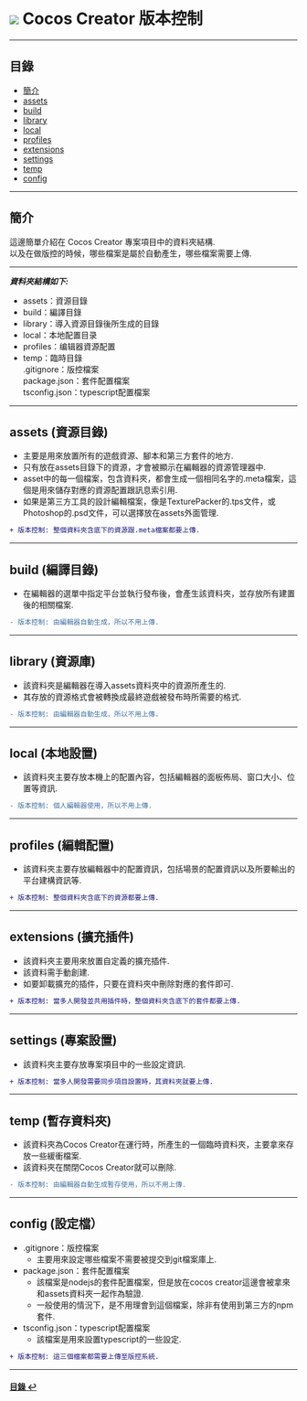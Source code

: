 # ![](https://drive.google.com/uc?id=10INx5_pkhMcYRdx_OO4rXNXxcsvPtBYq) Cocos Creator 版本控制

---

<!--ts-->
## 目錄
* [簡介](#簡介)
* [assets](#assets-資源目錄)
* [build](#build-編譯目錄)
* [library](#library-資源庫)
* [local](#local-本地設置)
* [profiles](#profiles-編輯配置)
* [extensions](#extensions-擴充插件)
* [settings](#settings-專案設置)
* [temp](#temp-暫存資料夾)
* [config](#config-設定檔)
<!--te-->

---

## 簡介
這邊簡單介紹在 Cocos Creator 專案項目中的資料夾結構. <br>
以及在做版控的時候，哪些檔案是屬於自動產生，哪些檔案需要上傳.<br>

---

***資料夾結構如下:***
- assets：資源目錄
- build：編譯目錄
- library：導入資源目錄後所生成的目錄
- local：本地配置目录 
- profiles：编辑器資源配置
- temp：臨時目錄<br>
.gitignore：版控檔案<br>
package.json：套件配置檔案<br>
tsconfig.json：typescript配置檔案

---

## assets (資源目錄)
- 主要是用來放置所有的遊戲資源、腳本和第三方套件的地方.<br>
- 只有放在assets目錄下的資源，才會被顯示在編輯器的資源管理器中.<br>
- asset中的每一個檔案，包含資料夾，都會生成一個相同名字的.meta檔案，這個是用來儲存對應的資源配置跟訊息索引用. <br>
- 如果是第三方工具的設計編輯檔案，像是TexturePacker的.tps文件，或Photoshop的.psd文件，可以選擇放在assets外面管理.<br>

```diff
+ 版本控制: 整個資料夾含底下的資源跟.meta檔案都要上傳.
```

---

## build (編譯目錄)
- 在編輯器的選單中指定平台並執行發布後，會產生該資料夾，並存放所有建置後的相關檔案.<br>

```diff
- 版本控制: 由編輯器自動生成，所以不用上傳.
```

---

## library (資源庫)
- 該資料夾是編輯器在導入assets資料夾中的資源所產生的.<br>
- 其存放的資源格式會被轉換成最終遊戲被發布時所需要的格式.<br>

```diff
- 版本控制: 由編輯器自動生成，所以不用上傳.
```

---

## local (本地設置)
- 該資料夾主要存放本機上的配置內容，包括編輯器的面板佈局、窗口大小、位置等資訊.

```diff
- 版本控制: 個人編輯器使用，所以不用上傳.
```

---

## profiles (編輯配置)
- 該資料夾主要存放編輯器中的配置資訊，包括場景的配置資訊以及所要輸出的平台建構資訊等.

```diff
+ 版本控制: 整個資料夾含底下的資源都要上傳.
```

---

## extensions (擴充插件)
- 該資料夾主要用來放置自定義的擴充插件.<br>
- 該資料需手動創建. <br>
- 如要卸載擴充的插件，只要在資料夾中刪除對應的套件即可. <br>

```diff
+ 版本控制: 當多人開發並共用插件時，整個資料夾含底下的套件都要上傳.
```

---

## settings (專案設置)
- 該資料夾主要存放專案項目中的一些設定資訊.

```diff
+ 版本控制: 當多人開發需要同步項目設置時，其資料夾就要上傳.
```

---

## temp (暫存資料夾)
- 該資料夾為Cocos Creator在運行時，所產生的一個臨時資料夾，主要拿來存放一些緩衝檔案.
- 該資料夾在關閉Cocos Creator就可以刪除.

```diff
- 版本控制: 由編輯器自動生成暫存使用，所以不用上傳.
```

---

## config (設定檔）
- .gitignore：版控檔案
  - 主要用來設定哪些檔案不需要被提交到git檔案庫上.
- package.json：套件配置檔案
  - 該檔案是nodejs的套件配置檔案，但是放在cocos creator這邊會被拿來和assets資料夾一起作為驗證.
  - 一般使用的情況下，是不用理會到這個檔案，除非有使用到第三方的npm套件.
- tsconfig.json：typescript配置檔案
  - 該檔案是用來設置typescript的一些設定. 

```diff
+ 版本控制: 這三個檔案都需要上傳至版控系統.
```

---
<!--ts-->
#### [目錄 ↩](#目錄)
<!--te-->
